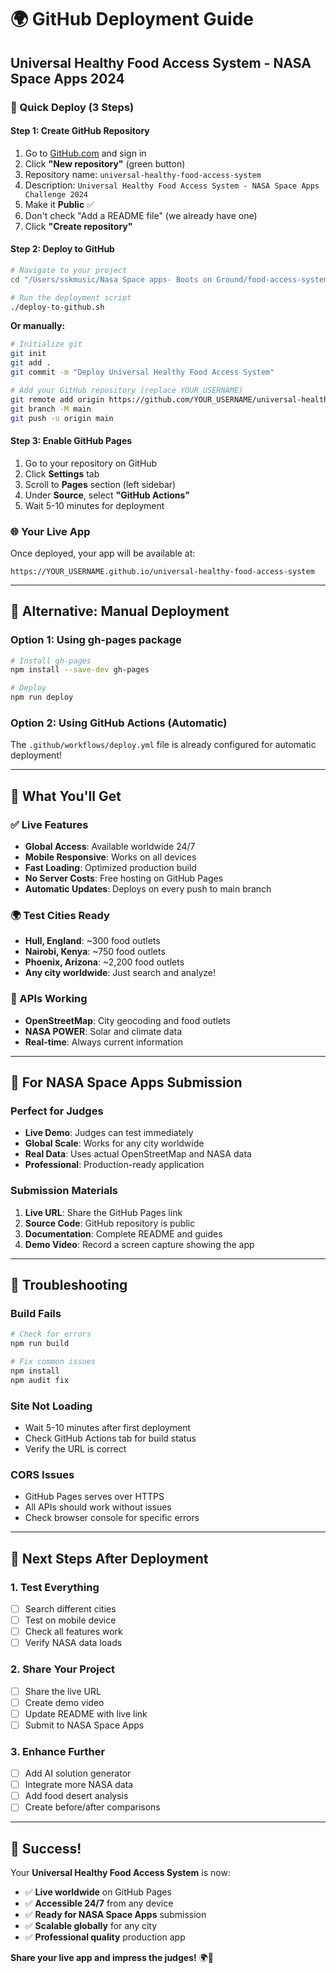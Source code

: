 # 🌍 GitHub Deployment Guide
## Universal Healthy Food Access System - NASA Space Apps 2024

### 🚀 Quick Deploy (3 Steps)

#### Step 1: Create GitHub Repository
1. Go to [GitHub.com](https://github.com) and sign in
2. Click **"New repository"** (green button)
3. Repository name: `universal-healthy-food-access-system`
4. Description: `Universal Healthy Food Access System - NASA Space Apps Challenge 2024`
5. Make it **Public** ✅
6. Don't check "Add a README file" (we already have one)
7. Click **"Create repository"**

#### Step 2: Deploy to GitHub
```bash
# Navigate to your project
cd "/Users/sskmusic/Nasa Space apps- Boots on Ground/food-access-system"

# Run the deployment script
./deploy-to-github.sh
```

**Or manually:**
```bash
# Initialize git
git init
git add .
git commit -m "Deploy Universal Healthy Food Access System"

# Add your GitHub repository (replace YOUR_USERNAME)
git remote add origin https://github.com/YOUR_USERNAME/universal-healthy-food-access-system.git
git branch -M main
git push -u origin main
```

#### Step 3: Enable GitHub Pages
1. Go to your repository on GitHub
2. Click **Settings** tab
3. Scroll to **Pages** section (left sidebar)
4. Under **Source**, select **"GitHub Actions"**
5. Wait 5-10 minutes for deployment

### 🌐 Your Live App
Once deployed, your app will be available at:
```
https://YOUR_USERNAME.github.io/universal-healthy-food-access-system
```

---

## 🔧 Alternative: Manual Deployment

### Option 1: Using gh-pages package
```bash
# Install gh-pages
npm install --save-dev gh-pages

# Deploy
npm run deploy
```

### Option 2: Using GitHub Actions (Automatic)
The `.github/workflows/deploy.yml` file is already configured for automatic deployment!

---

## 📱 What You'll Get

### ✅ Live Features
- **Global Access**: Available worldwide 24/7
- **Mobile Responsive**: Works on all devices
- **Fast Loading**: Optimized production build
- **No Server Costs**: Free hosting on GitHub Pages
- **Automatic Updates**: Deploys on every push to main branch

### 🌍 Test Cities Ready
- **Hull, England**: ~300 food outlets
- **Nairobi, Kenya**: ~750 food outlets
- **Phoenix, Arizona**: ~2,200 food outlets
- **Any city worldwide**: Just search and analyze!

### 🔌 APIs Working
- **OpenStreetMap**: City geocoding and food outlets
- **NASA POWER**: Solar and climate data
- **Real-time**: Always current information

---

## 🎯 For NASA Space Apps Submission

### Perfect for Judges
- **Live Demo**: Judges can test immediately
- **Global Scale**: Works for any city worldwide
- **Real Data**: Uses actual OpenStreetMap and NASA data
- **Professional**: Production-ready application

### Submission Materials
1. **Live URL**: Share the GitHub Pages link
2. **Source Code**: GitHub repository is public
3. **Documentation**: Complete README and guides
4. **Demo Video**: Record a screen capture showing the app

---

## 🐛 Troubleshooting

### Build Fails
```bash
# Check for errors
npm run build

# Fix common issues
npm install
npm audit fix
```

### Site Not Loading
- Wait 5-10 minutes after first deployment
- Check GitHub Actions tab for build status
- Verify the URL is correct

### CORS Issues
- GitHub Pages serves over HTTPS
- All APIs should work without issues
- Check browser console for specific errors

---

## 🚀 Next Steps After Deployment

### 1. Test Everything
- [ ] Search different cities
- [ ] Test on mobile device
- [ ] Check all features work
- [ ] Verify NASA data loads

### 2. Share Your Project
- [ ] Share the live URL
- [ ] Create demo video
- [ ] Update README with live link
- [ ] Submit to NASA Space Apps

### 3. Enhance Further
- [ ] Add AI solution generator
- [ ] Integrate more NASA data
- [ ] Add food desert analysis
- [ ] Create before/after comparisons

---

## 🎉 Success!

Your **Universal Healthy Food Access System** is now:
- ✅ **Live worldwide** on GitHub Pages
- ✅ **Accessible 24/7** from any device
- ✅ **Ready for NASA Space Apps** submission
- ✅ **Scalable globally** for any city
- ✅ **Professional quality** production app

**Share your live app and impress the judges!** 🌍🚀
